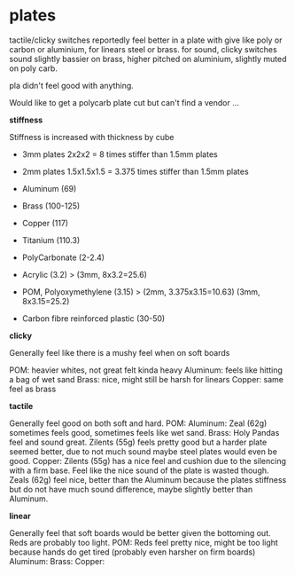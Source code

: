# plates

tactile/clicky switches reportedly feel better in a plate with give like poly
or carbon or aluminium, for linears steel or brass. for sound, clicky switches
sound slightly bassier on brass, higher pitched on aluminium, slightly muted on
poly carb.

pla didn't feel good with anything.

Would like to get a polycarb plate cut but can't find a vendor ...

**stiffness**

Stiffness is increased with thickness by cube 
- 3mm plates 2x2x2 = 8 times stiffer than 1.5mm plates
- 2mm plates 1.5x1.5x1.5 = 3.375 times stiffer than 1.5mm plates

- Aluminum (69)
- Brass (100-125)
- Copper (117)
- Titanium (110.3)
- PolyCarbonate (2-2.4)
- Acrylic (3.2) > (3mm, 8x3.2=25.6)
- POM, Polyoxymethylene (3.15) > (2mm, 3.375x3.15=10.63) (3mm, 8x3.15=25.2)
- Carbon fibre reinforced plastic (30-50)

**clicky**

Generally feel like there is a mushy feel when on soft boards

POM: heavier whites, not great felt kinda heavy
Aluminum: feels like hitting a bag of wet sand 
Brass: nice, might still be harsh for linears
Copper: same feel as brass

**tactile**

Generally feel good on both soft and hard.
POM:
Aluminum: Zeal (62g) sometimes feels good, sometimes feels like wet sand.
Brass: Holy Pandas feel and sound great. Zilents (55g) feels pretty good but a harder plate seemed better, due to not much sound maybe steel plates would even be good.
Copper: Zilents (55g) has a nice feel and cushion due to the silencing with a firm base. Feel like the nice sound of the plate is wasted though. Zeals (62g) feel nice, better than the Aluminum because the plates stiffness but do not have much sound difference, maybe slightly better than Aluminum.

**linear**

Generally feel that soft boards would be better given the bottoming out. Reds are probably too light.
POM: Reds feel pretty nice, might be too light because hands do get tired (probably even harsher on firm boards)
Aluminum: 
Brass: 
Copper:
